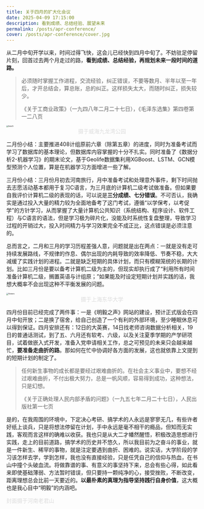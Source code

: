 ```yaml
---
title: 关于四月的扩大化会议
date: 2025-04-09 17:15:00
description: 看到成绩、总结经验、展望未来
permalink: /posts/apr-conference/
cover: /posts/apr-conference/cover.jpg
---
```

从二月中旬开学以来，时间过得飞快，这会儿已经快到四月中旬了。不妨驻足停留片刻，回首过去两个月走过的路，**看到成绩、总结经验，再规划未来一段时间的道路。**



> 必须随时掌握工作进程，交流经验，纠正错误，不要等数月、半年以至一年后，才开总结会，算总账，总的纠正。这样损失太大，而随时纠正，损失较少。
>
> 《关于工商业政策》（一九四八年二月二十七日），《毛泽东选集》第四卷第一二八页

<img src="beach.jpg" alt="beach" style="zoom:33%;" />

<center><font color= #DCDCDC>摄于威海九龙湾公园</font></center>

二月份小结：主要推进408计组原前六章（除第五章）的进度，同时为准备考试而学习了数据库的基本理论，但数据库内容掌握的十分不扎实。同时准备了《数据分析2-机器学习》的期末论文，基于Geolife数据集利用XGBoost、LSTM、GCN模型预测个人位置，算是在机器学习方面增进一些了解。

三月份小结：三月份月初去河南旅行，月中准备考试和处理意外事件，剩下时间抛去志愿活动基本都用于复习C语言，为三月底的计算机二级考试做准备。但如果要自我评价计算机二级的表现的话，可以说是**三分成绩、七分错误**。不可否认，我确实是通过投入大量的精力较为全面地备考了这门考试，遵循“以学保考，以考促学”的方针学习，从而掌握了大量计算机公共知识（系统结构、程序设计、软件工程）与C语言的语法，但是学习极为碎片化，没能及时系统性复盘整理，导致学习过程的开销过大，投入时间精力与学习效果完全不成正比，这点错误是必须注意的。

总而言之，二月和三月的学习历程差强人意，问题就是出在两点：一就是没有走可持续发展路线，不规律的作息、偶尔出现的内耗导致的效率降低、节奏不稳，大大减缓了实践计划的进程。二就是缺乏短期的具体计划，而只有模糊笼统的长期的计划。比如三月份是要以备考计算机二级为主的，但现实却执行成了“利用所有时间准备计算机二级，搁置英语与计组原；”如果能及时设定短期计划并实践的话，我想大概率不会出现这种不平衡发展的问题。

<img src="flowers.jpg" alt="flowers" style="zoom:33%;" />

<center><font color= #DCDCDC>摄于上海东华大学</font></center>

四月份目前已经完成了两件事：一是《明毅之声》网站的建设，预计正式版会在四月中旬开放；二是换了宿舍，给自己创造了一个有利的外部环境，至少睡眠休息可以得到保证。四月安排还有：12日的大英赛，14日找老师咨询数据分析相关，19日的普通话测试，到了五、六月还有软考、六级，以及关注夏季学期的产学研项目，试着做嵌入式开发，准备入党申请相关工作，总之可预见的未来只会越来越忙，**要准备走曲折的路**。那如何在忙中协调好各方面的发展，这也就依靠上文提到的短期计划的制定了。

> 任何新生事物的成长都是要经过艰难曲折的。在社会主义事业中，要想不经过艰难曲折，不付出极大努力，总是一帆风顺，容易得到成功，这种想法，只是幻想。
>
> 《关于正确处理人民内部矛盾的问题》（一九五七年二月二十七日），人民出版社第一七页

是的，在我周围的环境中，下定决心考研、搞学术的人永远是寥寥无几，有些许者好纸上谈兵，只是将想法停留在计划，手中永远是毫不相干的瘾品，但知而无实践，客观而言这样的确难以收获。我也只是从大二才幡然醒悟，积极改造思想进行实践，走上的目前道路，搞学术的历史并不悠久，所以我目前为之奋斗的事业，就是一件新生、稀罕的事物，就是注定要遇到曲折、困难的。说实话，大学阶段的学习该怎样去学，学到怎样，我也没有直接经验，只是任凭自己的信仰与热血，在书山中撞个头破血流。将做靠谱的事、有意义的事坚持下来，总会有些心得，如此看来即使基础薄弱、方法暂时错误，但只要持一颗纯净的心，接受挫败，不断改变，距离理想总会比前一天要近的。**以最朴素的真理为指导坚持践行自身价值**，这大概也是我心目中“明毅”的内涵吧。



<font color= #DCDCDC>封面摄于河南老君山</font>
